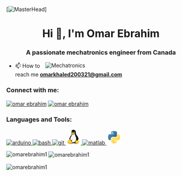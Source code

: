 [![MasterHead]([https://1.bp.blogspot.com/-7A4WynwLsM...](https://fossbytes.com/wp-content/uploads/2016/04/arduino-raspberry-pi.jpg))]
<h1 align="center">Hi 👋, I'm Omar Ebrahim</h1>
<h3 align="center">A passionate mechatronics engineer from Canada</h3>
<img align="right" alt="Mechatronics" width="400" src="https://art.pixilart.com/a0f18ca035ce9d4.gif">


- 📫 How to reach me **omarkhaled200321@gmail.com**

<h3 align="left">Connect with me:</h3>
<p align="left">
<a href="https://linkedin.com/in/omar ebrahim" target="blank"><img align="center" src="https://raw.githubusercontent.com/rahuldkjain/github-profile-readme-generator/master/src/images/icons/Social/linked-in-alt.svg" alt="omar ebrahim" height="30" width="40" /></a>
<a href="https://www.youtube.com/c/omar ebrahim" target="blank"><img align="center" src="https://raw.githubusercontent.com/rahuldkjain/github-profile-readme-generator/master/src/images/icons/Social/youtube.svg" alt="omar ebrahim" height="30" width="40" /></a>
</p>

<h3 align="left">Languages and Tools:</h3>
<p align="left"> <a href="https://www.arduino.cc/" target="_blank" rel="noreferrer"> <img src="https://cdn.worldvectorlogo.com/logos/arduino-1.svg" alt="arduino" width="40" height="40"/> </a> <a href="https://www.gnu.org/software/bash/" target="_blank" rel="noreferrer"> <img src="https://www.vectorlogo.zone/logos/gnu_bash/gnu_bash-icon.svg" alt="bash" width="40" height="40"/> </a> <a href="https://git-scm.com/" target="_blank" rel="noreferrer"> <img src="https://www.vectorlogo.zone/logos/git-scm/git-scm-icon.svg" alt="git" width="40" height="40"/> </a> <a href="https://www.linux.org/" target="_blank" rel="noreferrer"> <img src="https://raw.githubusercontent.com/devicons/devicon/master/icons/linux/linux-original.svg" alt="linux" width="40" height="40"/> </a> <a href="https://www.mathworks.com/" target="_blank" rel="noreferrer"> <img src="https://upload.wikimedia.org/wikipedia/commons/2/21/Matlab_Logo.png" alt="matlab" width="40" height="40"/> </a> <a href="https://www.python.org" target="_blank" rel="noreferrer"> <img src="https://raw.githubusercontent.com/devicons/devicon/master/icons/python/python-original.svg" alt="python" width="40" height="40"/> </a> </p>

<p><img align="left" src="https://github-readme-stats.vercel.app/api/top-langs?username=omarebrahim1&show_icons=true&locale=en&layout=compact" alt="omarebrahim1" /></p>

<p>&nbsp;<img align="center" src="https://github-readme-stats.vercel.app/api?username=omarebrahim1&show_icons=true&locale=en" alt="omarebrahim1" /></p>

<p><img align="center" src="https://github-readme-streak-stats.herokuapp.com/?user=omarebrahim1&" alt="omarebrahim1" /></p>

